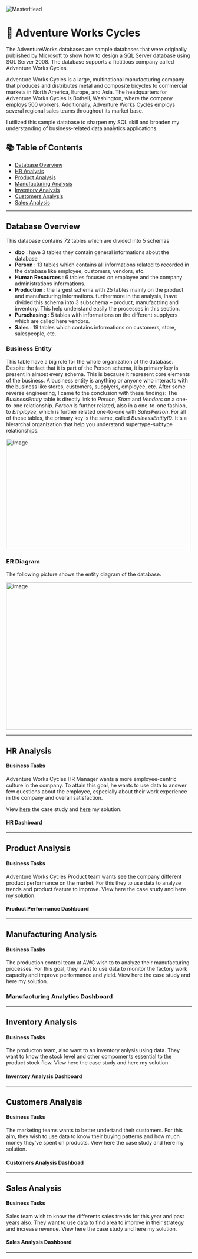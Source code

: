 ![MasterHead](https://user-images.githubusercontent.com/119062221/205323914-5955d947-14af-4ec3-9020-b5f33b6e4133.png)
# :bicyclist: Adventure Works Cycles 
The AdventureWorks databases are sample databases that were originally published by Microsoft to show how to design a SQL Server database using SQL Server 2008. The database supports a fictitious company called Adventure Works Cycles. 

Adventure Works Cycles is a large, multinational manufacturing company that produces and distributes metal and composite bicycles to commercial markets in North America, Europe, and Asia. The headquarters for Adventure Works Cycles is Bothell, Washington, where the company employs 500 workers. Additionally, Adventure Works Cycles employs several regional sales teams throughout its market base.

I utilized this sample database to sharpen my SQL skill and broaden my understanding of business-related data analytics applications.
## 📚 Table of Contents
- [Database Overview](#database-overview)
- [HR Analysis](#hr-analysis)
- [Product Analysis](#product-analysis)
- [Manufacturing Analysis](#manufacturing-analysis)
- [Inventory Analysis](#inventory-analysis)
- [Customers Analysis](#customers-analysis)
- [Sales Analysis](#sales-analysis)

***
## Database Overview
This database contains 72 tables which are divided into 5 schemas
- **dbo** : have 3 tables they contain general informations about the database
- **Person** : 13 tables which contains all informations related to recorded in the database like employee, customers, vendors, etc.
- **Human Resources** : 6 tables focused on employee and the company administrations informations.
- **Production** : the largest schema with 25 tables mainly on the product and manufacturing informations. furthermore in the analysis, Ihave divided this schema into 3 subschema – product, manufactring and inventory. This help understand easily the processes in this section.
- **Purschasing** : 5 tables with informations on the different supplyers which are called here vendors.
- **Sales** : 19 tables which contains informations on customers, store, salespeople, etc.

### Business Entity
This table have a big role for the whole organization of the database. Despite the fact that it is part of the Person schema, it is primary key is present in almost every schema. This is because it represent core elements of the business. A business entity is anything or anyone who interacts with the business like stores, customers, supplyers, employee, etc. After some reverse engineering, I came to the conclusion with these findings:
The _BusinessEntity_ table is directly link to _Person_, _Store_ and _Vendors_ on a one-to-one relationship. _Person_ is further related, also in a one-to-one fashion, to _Employee_, which is further related one-to-one with _SalesPerson_. For all of these tables, the primary key is the same, called _BusinessEntityID_. It's a hierarchal organization that help you understand supertype-subtype relationships.

<img src="https://user-images.githubusercontent.com/119062221/205937446-7479b8d2-ed18-4c84-9f07-f7361e5a235f.jpg" alt="Image" width="500" height="300" >

### ER Diagram
The following picture shows the entity diagram of the database.


<img src="https://user-images.githubusercontent.com/119062221/205907267-4fc33c5f-7208-41d2-a3ea-886d68796257.jpg" alt="Image" width="700" height="400">

***

## HR Analysis
#### Business Tasks 
Adventure Works Cycles HR Manager wants a more employee-centric culture in the company. To attain this goal, he wants to use data to answer few questions about the employee, especially about their work experience in the company and overall satisfaction.

View [here](https://github.com/coumbacoulibaly/AdventureWorksCycles/tree/master/HR%20Analysis) the case study and [here](https://github.com/coumbacoulibaly/AdventureWorksCycles/blob/master/HR%20Analysis/Solution.md) my solution.

#### HR Dashboard

***

## Product Analysis
#### Business Tasks
Adventure Works Cycles Product team wants see the company different product performance on the market. For this they to use data to analyze trends and product feature to improve.
View here the case study and here my solution.

#### Product Performance Dashboard

***

## Manufacturing Analysis
#### Business Tasks
The production control team at AWC wish to  to analyze their manufacturing processes. For this goal, they want to use data to monitor the factory work capacity and improve performance and yield.
View here the case study and here my solution.

### Manufacturing Analytics Dashboard
***

## Inventory Analysis
#### Business Tasks
The producton team, also want to an inventory anlysis using data. They want to know the stock level and other compoments essential to the product stock flow.
View here the case study and here my solution.

#### Inventory Analysis Dashboard
***

## Customers Analysis
#### Business Tasks
The marketing teams wants to better undertand their customers. For this aim, they wish to use data to know their buying patterns and how much money they’ve spent on products.
View here the case study and here my solution.

#### Customers Analysis Dashboad 
***

## Sales Analysis
#### Business Tasks
Sales team wish to know the differents sales trends for this year and past years also. They want to use data to find area to improve in their strategy and increase revenue.
View here the case study and here my solution.

#### Sales Analysis Dashboard
***
